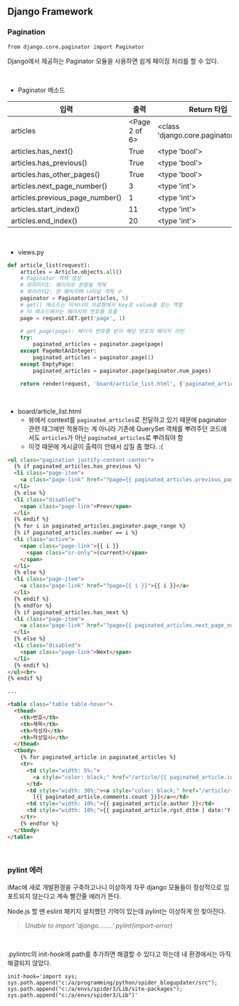 ## Django Framework

### Pagination

`from django.core.paginator import Paginator`

Django에서 제공하는 Paginator 모듈을 사용하면 쉽게 페이징 처리를 할 수 있다.

<br>

- Paginator 메소드

| 입력                            | 출력          | Return 타입                          |
| ------------------------------- | ------------- | ------------------------------------ |
| articles                        | <Page 2 of 6> | <class 'django.core.paginator.Page'> |
| articles.has_next()             | True          | <type 'bool'>                        |
| articles.has_previous()         | True          | <type 'bool'>                        |
| articles.has_other_pages()      | True          | <type 'bool'>                        |
| articles.next_page_number()     | 3             | <type 'int'>                         |
| articles.previous_page_number() | 1             | <type 'int'>                         |
| articles.start_index()          | 11            | <type 'int'>                         |
| articles.end_index()            | 20            | <type 'int'>                         |

<br>

- views.py

```python
def article_list(request):
    articles = Article.objects.all()
    # Paginator 객체 생성
    # 파라미터1: 페이지로 분할될 객체
    # 파라미터2: 한 페이지에 나타날 객체 수
    paginator = Paginator(articles, 5)
    # get() 메소드는 딕셔너리 자료형에서 key로 value를 찾는 역할
    # 이 메소드에서는 페이지의 번호를 호출
    page = request.GET.get('page', 1)

    # get_page(page): 페이지 번호를 받아 해당 번호의 페이지 리턴
    try:
        paginated_articles = paginator.page(page)
    except PageNotAnInteger:
        paginated_articles = paginator.page(1)
    except EmptyPage:
        paginated_articles = paginator.page(paginator.num_pages)

    return render(request, 'board/article_list.html', {'paginated_articles': paginated_articles})
```

<br>

- board/article_list.html
  - 뷰에서 context를 `paginated_articles`로 전달하고 있기 때문에 paginator 관련 태그에만 적용하는 게 아니라 기존에 QuerySet 객체를 뿌려주던 코드에서도 `articles`가 아닌 `paginated_articles`로 뿌려줘야 함
  - 이것 때문에 게시글이 출력이 안돼서 삽질 좀 했다. :(

```html
<ul class="pagination justify-content-center">
  {% if paginated_articles.has_previous %}
  <li class="page-item">
    <a class="page-link" href="?page={{ paginated_articles.previous_page_number }}">Prev</a>
  </li>
  {% else %}
  <li class="disabled">
    <span class="page-link">Prev</span>
  </li>
  {% endif %}
  {% for i in paginated_articles.paginator.page_range %}
  {% if paginated_articles.number == i %}
  <li class="active">
    <span class="page-link">{{ i }}
      <span class="sr-only">(current)</span>
    </span>
  </li>
  {% else %}
  <li class="page-item">
    <a class="page-link" href="?page={{ i }}">{{ i }}</a>
  </li>
  {% endif %}
  {% endfor %}
  {% if paginated_articles.has_next %}
  <li class="page-item">
    <a class="page-link" href="?page={{ paginated_articles.next_page_number }}">Next</a>
  </li>
  {% else %}
  <li class="disabled">
    <span class="page-link">Next</span>
  </li>
  {% endif %}
</ul><br>
{% endif %}

...

<table class="table table-hover">
  <thead>
    <th>번호</th>
    <th>제목</th>
    <th>작성자</th>
    <th>작성일시</th>
  </thead>
  <tbody>
    {% for paginated_article in paginated_articles %}
    <tr>
      <td style="width: 5%;">
        <a style="color: black;" href="/article/{{ paginated_article.id }}/">{{ paginated_article.id }}</a>
      </td>
      <td style="width: 30%;"><a style="color: black;" href="/article/{{ paginated_article.id }}/">{{ paginated_article.title }}
        [{{ paginated_article.comments.count }}]</a></td>
      <td style="width: 10%;">{{ paginated_article.author }}</td>
      <td style="width: 10%;">{{ paginated_article.rgst_dttm | date:'Y-m-d H:m:s' }}</td>
    </tr>
    {% endfor %}
  </tbody>
</table>
```

<br>

### pylint 에러

iMac에 새로 개발환경을 구축하고나니 이상하게 자꾸 django 모듈들이 정상적으로 임포트되지 않는다고 계속 빨간줄 에러가 뜬다.

Node.js 할 땐 eslint 패키지 설치했던 기억이 있는데 pylint는 이상하게 안 찾아진다.

>  *Unable to import 'django........' pylint(import-error)*

<br>

.pylintrc의 init-hook에 path를 추가하면 해결할 수 있다고 하는데 내 환경에서는 아직 해결되지 않았다.

```
init-hook='import sys; sys.path.append("c:/a/programming/python/spider_blogupdater/src");
sys.path.append("c:/a/envs/spider3/Lib/site-packages");
sys.path.append("c:/a/envs/spider3/Lib")'
```




